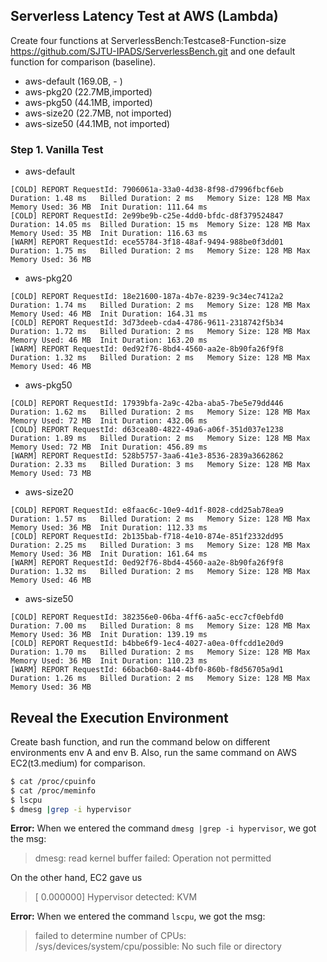 ## Serverless Latency Test at AWS (Lambda)
Create four functions at ServerlessBench:Testcase8-Function-size <https://github.com/SJTU-IPADS/ServerlessBench.git> and one default function for comparison (baseline).

* aws-default (169.0B, - )
* aws-pkg20 (22.7MB,imported)
* aws-pkg50 (44.1MB, imported)
* aws-size20 (22.7MB, not imported)
* aws-size50 (44.1MB, not imported)

### Step 1. Vanilla Test
* aws-default
```
[COLD] REPORT RequestId: 7906061a-33a0-4d38-8f98-d7996fbcf6eb	Duration: 1.48 ms	Billed Duration: 2 ms	Memory Size: 128 MB	Max Memory Used: 36 MB	Init Duration: 111.64 ms	
[COLD] REPORT RequestId: 2e99be9b-c25e-4dd0-bfdc-d8f379524847	Duration: 14.05 ms	Billed Duration: 15 ms	Memory Size: 128 MB	Max Memory Used: 35 MB	Init Duration: 116.63 ms	
[WARM] REPORT RequestId: ece55784-3f18-48af-9494-988be0f3dd01	Duration: 1.75 ms	Billed Duration: 2 ms	Memory Size: 128 MB	Max Memory Used: 36 MB	
```
* aws-pkg20
```
[COLD] REPORT RequestId: 18e21600-187a-4b7e-8239-9c34ec7412a2	Duration: 1.74 ms	Billed Duration: 2 ms	Memory Size: 128 MB	Max Memory Used: 46 MB	Init Duration: 164.31 ms   	
[COLD] REPORT RequestId: 3d73deeb-cda4-4786-9611-2318742f5b34	Duration: 1.72 ms	Billed Duration: 2 ms	Memory Size: 128 MB	Max Memory Used: 46 MB	Init Duration: 163.20 ms   
[WARM] REPORT RequestId: 0ed92f76-8bd4-4560-aa2e-8b90fa26f9f8	Duration: 1.32 ms	Billed Duration: 2 ms	Memory Size: 128 MB	Max Memory Used: 46 MB	
```

* aws-pkg50
```
[COLD] REPORT RequestId: 17939bfa-2a9c-42ba-aba5-7be5e79dd446	Duration: 1.62 ms	Billed Duration: 2 ms	Memory Size: 128 MB	Max Memory Used: 72 MB	Init Duration: 432.06 ms   	
[COLD] REPORT RequestId: d63cea80-4822-49a6-a06f-351d037e1238	Duration: 1.89 ms	Billed Duration: 2 ms	Memory Size: 128 MB	Max Memory Used: 72 MB	Init Duration: 456.89 ms   	
[WARM] REPORT RequestId: 528b5757-3aa6-41e3-8536-2839a3662862	Duration: 2.33 ms	Billed Duration: 3 ms	Memory Size: 128 MB	Max Memory Used: 73 MB	
```

* aws-size20
```
[COLD] REPORT RequestId: e8faac6c-10e9-4d1f-8028-cdd25ab78ea9	Duration: 1.57 ms	Billed Duration: 2 ms	Memory Size: 128 MB	Max Memory Used: 36 MB	Init Duration: 112.33 ms   	
[COLD] REPORT RequestId: 2b135bab-f718-4e10-874e-851f2332dd95	Duration: 2.25 ms	Billed Duration: 3 ms	Memory Size: 128 MB	Max Memory Used: 36 MB	Init Duration: 161.64 ms   	
[WARM] REPORT RequestId: 0ed92f76-8bd4-4560-aa2e-8b90fa26f9f8	Duration: 1.32 ms	Billed Duration: 2 ms	Memory Size: 128 MB	Max Memory Used: 46 MB	
```

* aws-size50
```
[COLD] REPORT RequestId: 382356e0-06ba-4ff6-aa5c-ecc7cf0ebfd0	Duration: 7.00 ms	Billed Duration: 8 ms	Memory Size: 128 MB	Max Memory Used: 36 MB	Init Duration: 139.19 ms   	
[COLD] REPORT RequestId: b4bbe6f9-1ec4-4027-a0ea-0ffcdd1e20d9	Duration: 1.70 ms	Billed Duration: 2 ms	Memory Size: 128 MB	Max Memory Used: 36 MB	Init Duration: 110.23 ms   	
[WARM] REPORT RequestId: 66bacb60-8a44-4bf0-860b-f8d56705a9d1	Duration: 1.26 ms	Billed Duration: 2 ms	Memory Size: 128 MB	Max Memory Used: 36 MB	
```

## Reveal the Execution Environment
Create bash function, and run the command below on different environments env A and env B. 
Also, run the same command on AWS EC2(t3.medium) for comparison.
```bash
$ cat /proc/cpuinfo
$ cat /proc/meminfo
$ lscpu
$ dmesg |grep -i hypervisor
```
**Error:**
When we entered the command ```dmesg |grep -i hypervisor```, we got the msg:
> dmesg: read kernel buffer failed: Operation not permitted


On the other hand, EC2 gave us 
> [    0.000000] Hypervisor detected: KVM



**Error:**
When we entered the command ``` lscpu ```, we got the msg:
> failed to determine number of CPUs: /sys/devices/system/cpu/possible: No such file or directory

